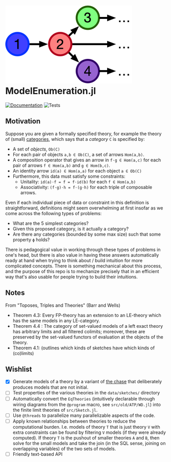 # ![ModelEnumeration.jl](docs/src/assets/logo.png) ModelEnumeration.jl
[![Documentation](https://github.com/kris-brown/ModelEnumeration.jl/workflows/Documentation/badge.svg)](https://kris-brown.github.io/ModelEnumeration.jl/dev/)
![Tests](https://github.com/kris-brown/ModelEnumeration.jl/workflows/Tests/badge.svg)


## Motivation
Suppose you are given a formally specified theory, for example the theory of (small) [categories](https://www.math3ma.com/blog/what-is-a-category), which says that a *category* `C` is specified by:
- A set of *objects*, `Ob(C)`
- For each pair of objects `a,b ∈ Ob(C)`, a set of arrows `Hom(a,b)`.
- A composition operator that gives an arrow in `f⋅g ∈ Hom(a,c)` for each pair of arrows `f ∈ Hom(a,b)` and `g ∈ Hom(b,c)`.
- An identity arrow `id(a) ∈ Hom(a,a)` for each object `a ∈ Ob(C)`
- Furthermore, this data must satisfy some constraints:
  - Unitality: `id(a)⋅f = f = f⋅id(b)` for each `f ∈ Hom(a,b)`
  - Associativity: `(f⋅g)⋅h = f⋅(g⋅h)` for each triple of composable arrows.

Even if each individual piece of data or constraint in this definition is straightforward, definitions might seem overwhelming at first insofar as we come across the following types of problems:
  - What are the 5 simplest categories?
  - Given this proposed category, is it actually a category?
  - Are there any categories (bounded by some max size) such that some property `ϕ` holds?

There is pedagogical value in working through these types of problems in one's head, but there is also value in having these answers automatically ready at hand when trying to think about / build intuition for more complicated concepts. There is something mechanical about this process, and the purpose of this repo is to mechanize precisely that in an efficient way that's also usable for people trying to build their intuitions.


## Notes
From "Toposes, Triples and Theories" (Barr and Wells)

- Theorem 4.3: Every FP-theory has an extension to an LE-theory which has the
same models in any LE-category.
- Theorem 4.4 : The
category of set-valued models of a left exact theory has arbitrary limits and
all filtered colimits; moreover, these are preserved by the set-valued functors
of evaluation at the objects of the theory.
- Theorem 4.1: (outlines which kinds of sketches have which kinds of (co)limits)

## Wishlist
- [x] Generate models of a theory by a variant of [the chase](https://en.wikipedia.org/wiki/Chase_(algorithm)) that deliberately produces models that are not initial.
- [ ] Test properties of the various theories in the `data/sketches/` directory
- [ ] Automatically convert the `EqTheories` (intuitively declarable through wiring diagrams from the `@program` macro, see `src/old/ATP/WD.jl`) into the finite limit theories of `src/Sketch.jl`.
- [ ] Use `@threads` to parallelize many parallelizable aspects of the code.
- [ ] Apply known relationships between theories to reduce the computational burden. I.e. models of theory `T` that is just theory `V` with extra constraints can be found by filtering `V` models (if they were already computed). If theory `T` is the pushout of smaller theories `A` and `B`, then solve for the small models and take the join (in the SQL sense, joining on overlapping variables) of the two sets of models.
- [ ] Friendly text-based API